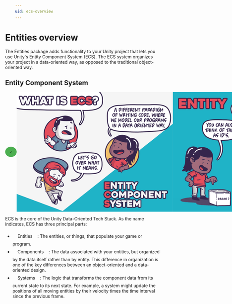 ```yaml
---
uid: ecs-overview
---
```

# Entities overview
The Entities package adds functionality to your Unity project that lets you use Unity's Entity Component System (ECS). The ECS system organizes your project in a data-oriented way, as opposed to the traditional object-oriented way.

## Entity Component System

<div id="slides">
    <style type="text/css" scoped="">
        .infographic {background-color: #020202;}
        a {text-decoration: none; display: inline-block; padding: 8px 16px;}
        a:hover {background-color: #ddd; color: black;}
        .previous {background-color: #4CAF50; color: black;}
        .next {background-color: #4CAF50; color: black;}
        .round {border-radius: 50%;}
        .slideshow {display: flex; align-items: center;}
    </style>
    <div class="slideshow">
        <a href="#" id="previous" class="previous round">&#8249;</a>
        <img class="infographic" src="images/WhatIsECSinfographic0000.png">
        <img class="infographic" src="images/WhatIsECSinfographic0001.png">
        <img class="infographic" src="images/WhatIsECSinfographic0002.png">
        <img class="infographic" src="images/WhatIsECSinfographic0003.png">
        <img class="infographic" src="images/WhatIsECSinfographic0004.png">
        <a href="#" id="next" class="next round">&#8250;</a> 
    </div>
    <script type="text/javascript" src="images/infographic.js"> </script>
</div>


ECS is the core of the Unity Data-Oriented Tech Stack. As the name indicates, ECS has three principal parts:

* [Entities](ecs_entities.md): The entities, or things, that populate your game or program.
* [Components](ecs_components.md): The data associated with your entities, but organized by the data itself rather than by entity. This difference in organization is one of the key differences  between an object-oriented and a data-oriented design.
* [Systems](ecs_systems.md): The logic that transforms the component data from its current state to its next state. For example, a system might update the positions of all moving entities by their velocity times the time interval since the previous frame.


